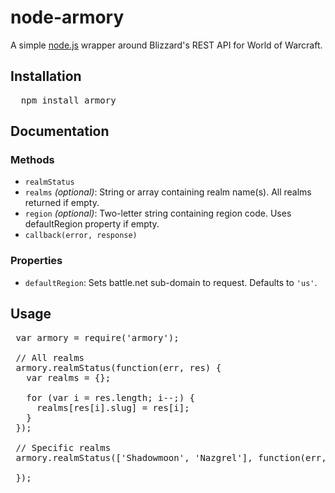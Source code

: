 # node-armory

A simple [node.js](http://github.com/joyent/node) wrapper around Blizzard's REST API for World of Warcraft.

## Installation

<pre>
  npm install armory
</pre>

## Documentation

### Methods

* `realmStatus`
 * `realms` _(optional)_: String or array containing realm name(s). All realms returned if empty.
 * `region` _(optional)_: Two-letter string containing region code. Uses defaultRegion property if empty.
 * `callback(error, response)`
 
### Properties

* `defaultRegion`: Sets battle.net sub-domain to request. Defaults to `'us'`.

## Usage

<pre>
 var armory = require('armory');
 
 // All realms
 armory.realmStatus(function(err, res) {
   var realms = {};
   
   for (var i = res.length; i--;) {
     realms[res[i].slug] = res[i];
   }
 });
 
 // Specific realms
 armory.realmStatus(['Shadowmoon', 'Nazgrel'], function(err, res) {
   
 });
</pre>